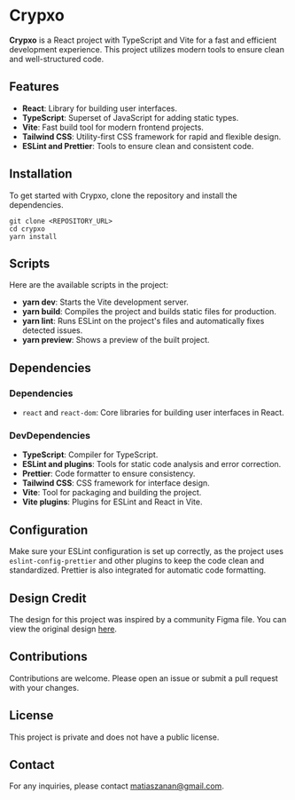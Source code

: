 # Crypxo

**Crypxo** is a React project with TypeScript and Vite for a fast and efficient development experience. This project utilizes modern tools to ensure clean and well-structured code.

## Features

*   **React**: Library for building user interfaces.
*   **TypeScript**: Superset of JavaScript for adding static types.
*   **Vite**: Fast build tool for modern frontend projects.
*   **Tailwind CSS**: Utility-first CSS framework for rapid and flexible design.
*   **ESLint and Prettier**: Tools to ensure clean and consistent code.

## Installation

To get started with Crypxo, clone the repository and install the dependencies.

```
git clone <REPOSITORY_URL>
cd crypxo
yarn install
```

## Scripts

Here are the available scripts in the project:

*   **yarn dev**: Starts the Vite development server.
*   **yarn build**: Compiles the project and builds static files for production.
*   **yarn lint**: Runs ESLint on the project's files and automatically fixes detected issues.
*   **yarn preview**: Shows a preview of the built project.

## Dependencies

### Dependencies

*   `react` and `react-dom`: Core libraries for building user interfaces in React.

### DevDependencies

*   **TypeScript**: Compiler for TypeScript.
*   **ESLint and plugins**: Tools for static code analysis and error correction.
*   **Prettier**: Code formatter to ensure consistency.
*   **Tailwind CSS**: CSS framework for interface design.
*   **Vite**: Tool for packaging and building the project.
*   **Vite plugins**: Plugins for ESLint and React in Vite.

## Configuration

Make sure your ESLint configuration is set up correctly, as the project uses `eslint-config-prettier` and other plugins to keep the code clean and standardized. Prettier is also integrated for automatic code formatting.

## Design Credit

The design for this project was inspired by a community Figma file. You can view the original design [here](https://www.figma.com/design/QFIR4wuoKa2JIDuUng2DHO/CrypXO-Landing-Page-UI-Design-(Community)).

## Contributions

Contributions are welcome. Please open an issue or submit a pull request with your changes.

## License

This project is private and does not have a public license.

## Contact

For any inquiries, please contact [matiaszanan@gmail.com](mailto:matiaszanan@gmail.com).
